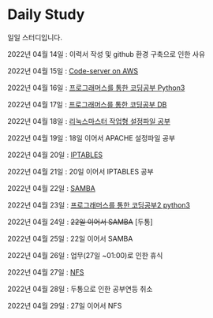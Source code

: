 # Daily Study
일일 스터디입니다.

2022년 04월 14일 : 이력서  작성 및 github 환경 구축으로 인한 사유

2022년 04월 15일 : [Code-server on AWS](/2022/0415_Create_Code_Server.md)

2022년 04월 16일 : [프로그래머스를 통한 코딩공부 Python3](/2022/0416_Study.md)

2022년 04월 17일 : [프로그래머스를 통한 코딩공부 DB](/2022/0417_Study.md)

2022년 04월 18일 : [리눅스마스터 작업형 설정파일 공부](/2022/0418_0419_LinuxMaster_Study.md)

2022년 04월 19일 : 18일 이어서 APACHE 설정파일 공부

2022년 04월 20일 : [IPTABLES](/2022/0420_IPTABLES.md)

2022년 04월 21일 : 20일 이어서 IPTABLES 공부 

2022년 04월 22일 : [SAMBA](/2022/0422_SAMBA.md)

2022년 04월 23일 : [프로그래머스를 통한 코딩공부2 python3](/2022/0423_Study.md)

2022년 04월 24일 : ~~22일 이어서 SAMBA~~ [두통]

2022년 04월 25일 : 22일 이어서 SAMBA

2022년 04월 26일 : 업무(27일 ~01:00)로 인한 휴식

2022년 04월 27일 : [NFS](/2022/0422_NFS.md)

2022년 04월 28일 : 두통으로 인한 공부연등 취소

2022년 04월 29일 : 27일 이어서 NFS
